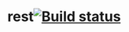 # rest[![Build status](https://ci.appveyor.com/api/projects/status/ugalgwon4gi4e4v7?svg=true)](https://ci.appveyor.com/project/NekrasovaMN/rest)
